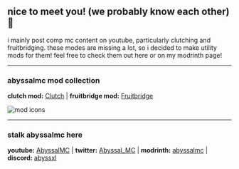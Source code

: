 ## nice to meet you! (we probably know each other) 👋  

i mainly post comp mc content on youtube, particularly clutching and fruitbridging. these modes are missing a lot, so i decided to make utility mods for them! feel free to check them out here or on my modrinth page!

---

### abyssalmc mod collection
**clutch mod:** [Clutch](https://modrinth.com/mod/clutch) | **fruitbridge mod:** [Fruitbridge](https://modrinth.com/mod/fruitbridge)

![mod icons](https://cdn.modrinth.com/data/cached_images/197d5c6f95a597fe02c381bc8564e1850fab5d10.png)

---

### stalk abyssalmc here
**youtube:** [AbyssalMC](https://youtube.com/@AbyssalMC) | **twitter:** [Abyssal_MC](https://x.com/@Abyssal_MC) | **modrinth:** [abyssalmc](https://modrinth.com/user/abyssal_mc) | **discord:** [abyssxl](https://discordapp.com/users/853472808696938516)

